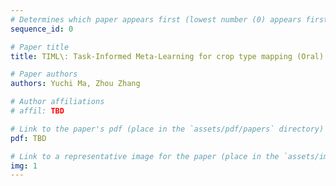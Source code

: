```yaml
---
# Determines which paper appears first (lowest number (0) appears first)
sequence_id: 0

# Paper title
title: TIML\: Task-Informed Meta-Learning for crop type mapping (Oral)

# Paper authors
authors: Yuchi Ma, Zhou Zhang

# Author affiliations
# affil: TBD

# Link to the paper's pdf (place in the `assets/pdf/papers` directory)
pdf: TBD

# Link to a representative image for the paper (place in the `assets/img/papers` directory)
img: 1
---
```

